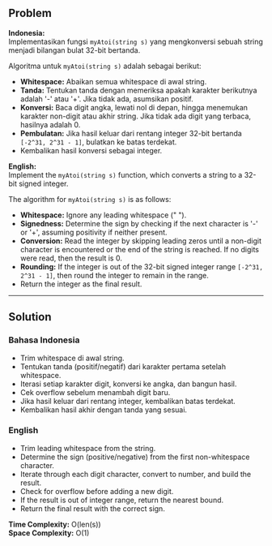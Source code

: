 ## Problem

**Indonesia:**  
Implementasikan fungsi `myAtoi(string s)` yang mengkonversi sebuah string menjadi bilangan bulat 32-bit bertanda.

Algoritma untuk `myAtoi(string s)` adalah sebagai berikut:
- **Whitespace:** Abaikan semua whitespace di awal string.
- **Tanda:** Tentukan tanda dengan memeriksa apakah karakter berikutnya adalah '-' atau '+'. Jika tidak ada, asumsikan positif.
- **Konversi:** Baca digit angka, lewati nol di depan, hingga menemukan karakter non-digit atau akhir string. Jika tidak ada digit yang terbaca, hasilnya adalah 0.
- **Pembulatan:** Jika hasil keluar dari rentang integer 32-bit bertanda `[-2^31, 2^31 - 1]`, bulatkan ke batas terdekat.
- Kembalikan hasil konversi sebagai integer.

**English:**  
Implement the `myAtoi(string s)` function, which converts a string to a 32-bit signed integer.

The algorithm for `myAtoi(string s)` is as follows:
- **Whitespace:** Ignore any leading whitespace (" ").
- **Signedness:** Determine the sign by checking if the next character is '-' or '+', assuming positivity if neither present.
- **Conversion:** Read the integer by skipping leading zeros until a non-digit character is encountered or the end of the string is reached. If no digits were read, then the result is 0.
- **Rounding:** If the integer is out of the 32-bit signed integer range `[-2^31, 2^31 - 1]`, then round the integer to remain in the range.
- Return the integer as the final result.

---

## Solution

### Bahasa Indonesia

- Trim whitespace di awal string.
- Tentukan tanda (positif/negatif) dari karakter pertama setelah whitespace.
- Iterasi setiap karakter digit, konversi ke angka, dan bangun hasil.
- Cek overflow sebelum menambah digit baru.
- Jika hasil keluar dari rentang integer, kembalikan batas terdekat.
- Kembalikan hasil akhir dengan tanda yang sesuai.

### English

- Trim leading whitespace from the string.
- Determine the sign (positive/negative) from the first non-whitespace character.
- Iterate through each digit character, convert to number, and build the result.
- Check for overflow before adding a new digit.
- If the result is out of integer range, return the nearest bound.
- Return the final result with the correct sign.

**Time Complexity:** O(len(s))  
**Space Complexity:** O(1)
